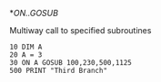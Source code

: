 **ON..GOSUB*

Multiway call to specified subroutines

```ecb2
10 DIM A
20 A = 3
30 ON A GOSUB 100,230,500,1125
500 PRINT "Third Branch"
```
